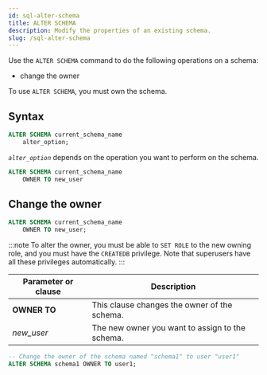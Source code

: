 ```yaml
---
id: sql-alter-schema
title: ALTER SCHEMA
description: Modify the properties of an existing schema.
slug: /sql-alter-schema
---
```

<head>
  <link rel="canonical" href="https://docs.risingwave.com/docs/current/sql-alter-schema/" />
</head>

Use the `ALTER SCHEMA` command to do the following operations on a schema:

+ change the owner

To use `ALTER SCHEMA`, you must own the schema.

## Syntax

```sql
ALTER SCHEMA current_schema_name 
    alter_option;
```

*`alter_option`* depends on the operation you want to perform on the schema.

```sql
ALTER SCHEMA current_schema_name
    OWNER TO new_user
```

## Change the owner

```sql title=Syntax
ALTER SCHEMA current_schema_name
    OWNER TO new_user;
```

:::note
 To alter the owner, you must be able to `SET ROLE` to the new owning role, and you must have the `CREATEDB` privilege. Note that superusers have all these privileges automatically.
:::

|Parameter or clause        | Description           |
|---------------------------|-----------------------|
|**OWNER TO**|This clause changes the owner of the schema.|
|*new_user*|The new owner you want to assign to the schema.|

```sql title=Example
-- Change the owner of the schema named "schema1" to user "user1"
ALTER SCHEMA schema1 OWNER TO user1;
```
